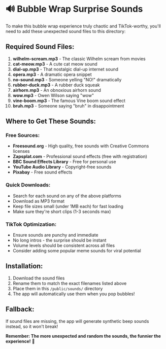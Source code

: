 # 🔊 Bubble Wrap Surprise Sounds

To make this bubble wrap experience truly chaotic and TikTok-worthy, you'll need to add these unexpected sound files to this directory:

## Required Sound Files:

1. **wilhelm-scream.mp3** - The classic Wilhelm scream from movies
2. **cat-meow.mp3** - A cute cat meow sound
3. **dial-up.mp3** - That nostalgic dial-up internet sound
4. **opera.mp3** - A dramatic opera snippet
5. **no-sound.mp3** - Someone yelling "NO!" dramatically
6. **rubber-duck.mp3** - A rubber duck squeak
7. **airhorn.mp3** - An obnoxious airhorn sound
8. **wow.mp3** - Owen Wilson saying "wow"
9. **vine-boom.mp3** - The famous Vine boom sound effect
10. **bruh.mp3** - Someone saying "bruh" in disappointment

## Where to Get These Sounds:

### Free Sources:
- **Freesound.org** - High quality, free sounds with Creative Commons licenses
- **Zapsplat.com** - Professional sound effects (free with registration)
- **BBC Sound Effects Library** - Free for personal use
- **YouTube Audio Library** - Copyright-free sounds
- **Pixabay** - Free sound effects

### Quick Downloads:
- Search for each sound on any of the above platforms
- Download as MP3 format
- Keep file sizes small (under 1MB each) for fast loading
- Make sure they're short clips (1-3 seconds max)

### TikTok Optimization:
- Ensure sounds are punchy and immediate
- No long intros - the surprise should be instant
- Volume levels should be consistent across all files
- Consider adding some popular meme sounds for viral potential

## Installation:
1. Download the sound files
2. Rename them to match the exact filenames listed above
3. Place them in this `/public/sounds/` directory
4. The app will automatically use them when you pop bubbles!

## Fallback:
If sound files are missing, the app will generate synthetic beep sounds instead, so it won't break!

**Remember: The more unexpected and random the sounds, the funnier the experience!** 🤪 